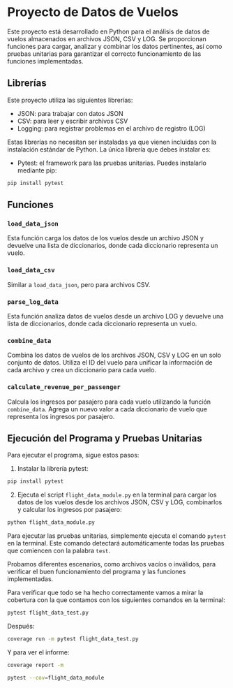 # Proyecto de Datos de Vuelos

Este proyecto está desarrollado en Python para el análisis de datos de vuelos almacenados en archivos JSON, CSV y LOG. Se proporcionan funciones para cargar, analizar y combinar los datos pertinentes, así como pruebas unitarias para garantizar el correcto funcionamiento de las funciones implementadas.

## Librerías

Este proyecto utiliza las siguientes librerías:

- JSON: para trabajar con datos JSON
- CSV: para leer y escribir archivos CSV
- Logging: para registrar problemas en el archivo de registro (LOG)

Estas librerías no necesitan ser instaladas ya que vienen incluidas con la instalación estándar de Python. La única librería que debes instalar es:

- Pytest: el framework para las pruebas unitarias. Puedes instalarlo mediante pip:

```bash
pip install pytest
```

## Funciones

### `load_data_json`

Esta función carga los datos de los vuelos desde un archivo JSON y devuelve una lista de diccionarios, donde cada diccionario representa un vuelo.

### `load_data_csv`

Similar a `load_data_json`, pero para archivos CSV.

### `parse_log_data`

Esta función analiza datos de vuelos desde un archivo LOG y devuelve una lista de diccionarios, donde cada diccionario representa un vuelo.

### `combine_data`

Combina los datos de vuelos de los archivos JSON, CSV y LOG en un solo conjunto de datos. Utiliza el ID del vuelo para unificar la información de cada archivo y crea un diccionario para cada vuelo.

### `calculate_revenue_per_passenger`

Calcula los ingresos por pasajero para cada vuelo utilizando la función `combine_data`. Agrega un nuevo valor a cada diccionario de vuelo que representa los ingresos por pasajero.

## Ejecución del Programa y Pruebas Unitarias

Para ejecutar el programa, sigue estos pasos:

1. Instalar la librería pytest:

```bash
pip install pytest
```

2. Ejecuta el script `flight_data_module.py` en la terminal para cargar los datos de los vuelos desde los archivos JSON, CSV y LOG, combinarlos y calcular los ingresos por pasajero:

```bash
python flight_data_module.py
```

Para ejecutar las pruebas unitarias, simplemente ejecuta el comando `pytest` en la terminal. Este comando detectará automáticamente todas las pruebas que comiencen con la palabra `test`.

Probamos diferentes escenarios, como archivos vacíos o inválidos, para verificar el buen funcionamiento del programa y las funciones implementadas.

Para verificar que todo se ha hecho correctamente vamos a mirar la cobertura con la que contamos con los siguientes comandos en la terminal:

```bash
pytest flight_data_test.py
```

Después:

```bash
coverage run -m pytest flight_data_test.py
```

Y para ver el informe:

```bash
coverage report -m
```

```bash
pytest --cov=flight_data_module
```
